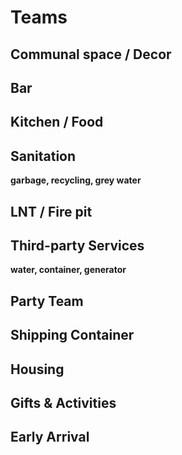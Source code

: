 # Teams

## Communal space / Decor

## Bar

## Kitchen / Food

## Sanitation
**garbage, recycling, grey water**

## LNT / Fire pit

## Third-party Services
**water, container, generator**

## Party Team

## Shipping Container

## Housing

## Gifts & Activities

## Early Arrival
